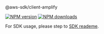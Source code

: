 @aws-sdk/client-amplify

[![NPM version](https://img.shields.io/npm/v/@aws-sdk/client-amplify/beta.svg)](https://www.npmjs.com/package/@aws-sdk/client-amplify)
[![NPM downloads](https://img.shields.io/npm/dm/@aws-sdk/client-amplify.svg)](https://www.npmjs.com/package/@aws-sdk/client-amplify)

For SDK usage, please step to [SDK reademe](https://github.com/aws/aws-sdk-js-v3).
